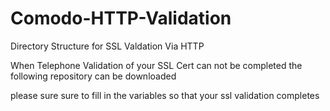 # Comodo-HTTP-Validation
Directory Structure for SSL Valdation Via HTTP

When Telephone Validation of your SSL Cert can not be completed the following repository can be downloaded

please sure sure to fill in the variables so that your ssl validation completes
